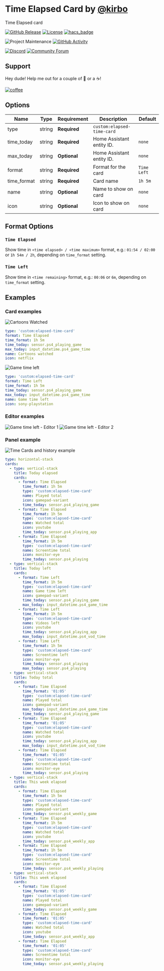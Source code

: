 # Time Elapsed Card by [@kirbo](https://www.github.com/kirbo)

Time Elapsed card

[![GitHub Release][releases-shield]][releases]
[![License][license-shield]](LICENSE.md)
[![hacs_badge](https://img.shields.io/badge/HACS-Default-orange.svg?style=for-the-badge)](https://github.com/custom-components/hacs)

![Project Maintenance][maintenance-shield]
[![GitHub Activity][commits-shield]][commits]

[![Discord][discord-shield]][discord]
[![Community Forum][forum-shield]][forum]

## Support

Hey dude! Help me out for a couple of :beers: or a :coffee:!

[![coffee](https://www.buymeacoffee.com/assets/img/custom_images/black_img.png)](https://www.buymeacoffee.com/kirbo)

## Options

| Name        | Type   | Requirement  | Description                | Default     |
| ----------- | ------ | ------------ | -------------------------- | ----------- |
| type        | string | **Required** | `custom:elapsed-time-card` |
| time_today  | string | **Required** | Home Assistant entity ID.  | `none`      |
| max_today   | string | **Optional** | Home Assistant entity ID.  | `none`      |
| format      | string | **Required** | Format for the card        | `Time Left` |
| time_format | string | **Required** | Card name                  | `1h 5m`     |
| name        | string | **Optional** | Name to show on card       | `none`      |
| icon        | string | **Optional** | Icon to show on card       | `none`      |

## Format Options

### `Time Elapsed`

Show time in `<time elapsed> / <time maximum>` format, e.g.: `01:54 / 02:00` or `1h 54m / 2h`, depending on `time_format` setting.

### `Time Left`

Show time in `<time remaining>` format, e.g.: `00:06` or `6m`, depending on `time_format` setting.

## Examples

### Card examples

![Cartoons Watched](./screenshots/cartoons-watched.png)

```yaml
type: 'custom:elapsed-time-card'
format: Time Elapsed
time_format: 1h 5m
time_today: sensor.ps4_playing_game
max_today: input_datetime.ps4_game_time
name: Cartoons watched
icon: netflix
```

![Game time left](./screenshots/game-time-left.png)

```yaml
type: 'custom:elapsed-time-card'
format: Time Left
time_format: 1h 5m
time_today: sensor.ps4_playing_game
max_today: input_datetime.ps4_game_time
name: Game time left
icon: sony-playstation
```

### Editor examples

![Game time left - Editor 1](./screenshots/game-time-left-editor-1.png)
![Game time left - Editor 2](./screenshots/game-time-left-editor-2.png)

### Panel example

![Time Cards and history example](./screenshots/time-cards-and-history-example.png)

```yaml
type: horizontal-stack
cards:
  - type: vertical-stack
    title: Today elapsed
    cards:
      - format: Time Elapsed
        time_format: 1h 5m
        type: 'custom:elapsed-time-card'
        name: Played total
        icon: gamepad-variant
        time_today: sensor.ps4_playing_game
      - format: Time Elapsed
        time_format: 1h 5m
        type: 'custom:elapsed-time-card'
        name: Watched total
        icon: youtube
        time_today: sensor.ps4_playing_app
      - format: Time Elapsed
        time_format: 1h 5m
        type: 'custom:elapsed-time-card'
        name: Screentime total
        icon: monitor-eye
        time_today: sensor.ps4_playing
  - type: vertical-stack
    title: Today left
    cards:
      - format: Time Left
        time_format: 1h 5m
        type: 'custom:elapsed-time-card'
        name: Game time left
        icon: gamepad-variant
        time_today: sensor.ps4_playing_game
        max_today: input_datetime.ps4_game_time
      - format: Time Left
        time_format: 1h 5m
        type: 'custom:elapsed-time-card'
        name: Videos left
        icon: youtube
        time_today: sensor.ps4_playing_app
        max_today: input_datetime.ps4_vod_time
      - format: Time Left
        time_format: 1h 5m
        type: 'custom:elapsed-time-card'
        name: Screentime left
        icon: monitor-eye
        time_today: sensor.ps4_playing
        max_today: sensor.ps4_playing
  - type: vertical-stack
    title: Today total
    cards:
      - format: Time Elapsed
        time_format: '01:05'
        type: 'custom:elapsed-time-card'
        name: Played total
        icon: gamepad-variant
        max_today: input_datetime.ps4_game_time
        time_today: sensor.ps4_playing_game
      - format: Time Elapsed
        time_format: '01:05'
        type: 'custom:elapsed-time-card'
        name: Watched total
        icon: youtube
        time_today: sensor.ps4_playing_app
        max_today: input_datetime.ps4_vod_time
      - format: Time Elapsed
        time_format: '01:05'
        type: 'custom:elapsed-time-card'
        name: Screentime total
        icon: monitor-eye
        time_today: sensor.ps4_playing
  - type: vertical-stack
    title: This week elapsed
    cards:
      - format: Time Elapsed
        time_format: 1h 5m
        type: 'custom:elapsed-time-card'
        name: Played total
        icon: gamepad-variant
        time_today: sensor.ps4_weekly_game
      - format: Time Elapsed
        time_format: 1h 5m
        type: 'custom:elapsed-time-card'
        name: Watched total
        icon: youtube
        time_today: sensor.ps4_weekly_app
      - format: Time Elapsed
        time_format: 1h 5m
        type: 'custom:elapsed-time-card'
        name: Screentime total
        icon: monitor-eye
        time_today: sensor.ps4_weekly_playing
  - type: vertical-stack
    title: This week elapsed
    cards:
      - format: Time Elapsed
        time_format: '01:05'
        type: 'custom:elapsed-time-card'
        name: Played total
        icon: gamepad-variant
        time_today: sensor.ps4_weekly_game
      - format: Time Elapsed
        time_format: '01:05'
        type: 'custom:elapsed-time-card'
        name: Watched total
        icon: youtube
        time_today: sensor.ps4_weekly_app
      - format: Time Elapsed
        time_format: '01:05'
        type: 'custom:elapsed-time-card'
        name: Screentime total
        icon: monitor-eye
        time_today: sensor.ps4_weekly_playing
```

[commits-shield]: https://img.shields.io/github/commit-activity/y/kirbo/ha-lovelace-elapsed-time-card.svg?style=for-the-badge
[commits]: https://github.com/kirbo/ha-lovelace-elapsed-time-card/commits/master
[devcontainer]: https://code.visualstudio.com/docs/remote/containers
[discord]: https://discord.gg/5e9yvq
[discord-shield]: https://img.shields.io/discord/330944238910963714.svg?style=for-the-badge
[forum-shield]: https://img.shields.io/badge/community-forum-brightgreen.svg?style=for-the-badge
[forum]: https://community.home-assistant.io/c/projects/frontend
[license-shield]: https://img.shields.io/github/license/kirbo/ha-lovelace-elapsed-time-card.svg?style=for-the-badge
[maintenance-shield]: https://img.shields.io/maintenance/yes/2020.svg?style=for-the-badge
[releases-shield]: https://img.shields.io/github/release/kirbo/ha-lovelace-elapsed-time-card.svg?style=for-the-badge
[releases]: https://github.com/kirbo/ha-lovelace-elapsed-time-card/releases
